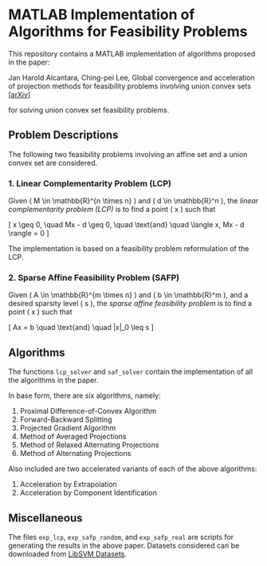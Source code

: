 # MATLAB Implementation of Algorithms for Feasibility Problems

This repository contains a MATLAB implementation of algorithms proposed in the paper:

Jan Harold Alcantara, Ching-pei Lee, Global convergence and acceleration of projection methods for feasibility problems involving union convex sets [[arXiv](https://arxiv.org/pdf/2202.10052)]

for solving union convex set feasibility problems.

## Problem Descriptions

The following two feasibility problems involving an affine set and a union convex set are considered.

### 1. Linear Complementarity Problem (LCP)

Given \( M \in \mathbb{R}^{n \times n} \) and \( d \in \mathbb{R}^n \), the *linear complementarity problem (LCP)* is to find a point \( x \) such that

\[ x \geq 0, \quad Mx - d \geq 0, \quad \text{and} \quad \langle x, Mx - d \rangle = 0 \]

The implementation is based on a feasibility problem reformulation of the LCP.

### 2. Sparse Affine Feasibility Problem (SAFP)

Given \( A \in \mathbb{R}^{m \times n} \) and \( b \in \mathbb{R}^m \), and a desired sparsity level \( s \), the *sparse affine feasibility problem* is to find a point \( x \) such that

\[ Ax = b \quad \text{and} \quad \|x\|_0 \leq s \]

## Algorithms

The functions `lcp_solver` and `saf_solver` contain the implementation of all the algorithms in the paper.

In base form, there are six algorithms, namely:

1. Proximal Difference-of-Convex Algorithm
2. Forward-Backward Splitting 
3. Projected Gradient Algorithm
4. Method of Averaged Projections
5. Method of Relaxed Alternating Projections
6. Method of Alternating Projections

Also included are two accelerated variants of each of the above algorithms:
1. Acceleration by Extrapolation 
2. Acceleration by Component Identification

## Miscellaneous

The files `exp_lcp`, `exp_safp_random`, and `exp_safp_real` are scripts for generating the results in the above paper. Datasets considered can be downloaded from [LibSVM Datasets](http://www.csie.ntu.edu.tw/~cjlin/libsvmtools/datasets/).
